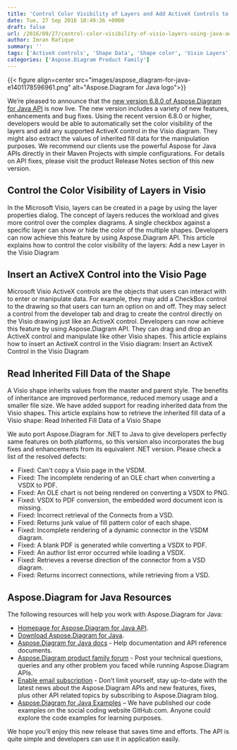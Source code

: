```yaml
---
title: 'Control Color Visibility of Layers and Add ActiveX Controls to a Visio Diagram using Java'
date: Tue, 27 Sep 2016 10:49:36 +0000
draft: false
url: /2016/09/27/control-color-visibility-of-visio-layers-using-java-add-activex-controls/
author: Imran Rafique
summary: ''
tags: ['ActiveX controls', 'Shape Data', 'Shape color', 'Visio Layers', 'inherited fill data']
categories: ['Aspose.Diagram Product Family']
---
```




{{< figure align=center src="images/aspose_diagram-for-java-e1401178596961.png" alt="Aspose.Diagram for Java logo">}}


We’re pleased to announce that the [new version 6.8.0 of Aspose.Diagram for Java API][1] is now live. The new version includes a variety of new features, enhancements and bug fixes. Using the recent version 6.8.0 or higher, developers would be able to automatically set the color visibility of the layers and add any supported ActiveX control in the Visio diagram. They might also extract the values of inherited fill data for the manipulation purposes. We recommend our clients use the powerful Aspose for Java APIs directly in their Maven Projects with simple configurations. For details on API fixes, please visit the product Release Notes section of this new version.

## Control the Color Visibility of Layers in Visio

In the Microsoft Visio, layers can be created in a page by using the layer properties dialog. The concept of layers reduces the workload and gives more control over the complex diagrams. A single checkbox against a specific layer can show or hide the color of the multiple shapes. Developers can now achieve this feature by using Aspose.Diagram API. This article explains how to control the color visibility of the layers: Add a new Layer in the Visio Diagram

## Insert an ActiveX Control into the Visio Page

Microsoft Visio ActiveX controls are the objects that users can interact with to enter or manipulate data. For example, they may add a CheckBox control to the drawing so that users can turn an option on and off. They may select a control from the developer tab and drag to create the control directly on the Visio drawing just like an ActiveX control. Developers can now achieve this feature by using Aspose.Diagram API. They can drag and drop an ActiveX control and manipulate like other Visio shapes. This article explains how to insert an ActiveX control in the Visio diagram: Insert an ActiveX Control in the Visio Diagram

## Read Inherited Fill Data of the Shape

A Visio shape inherits values from the master and parent style. The benefits of inheritance are improved performance, reduced memory usage and a smaller file size. We have added support for reading inherited data from the Visio shapes. This article explains how to retrieve the inherited fill data of a Visio shape: Read Inherited Fill Data of a Visio Shape

We auto port Aspose.Diagram for .NET to Java to give developers perfectly same features on both platforms, so this version also incorporates the bug fixes and enhancements from its equivalent .NET version. Please check a list of the resolved defects:

*   Fixed: Can't copy a Visio page in the VSDM.
*   Fixed: The incomplete rendering of an OLE chart when converting a VSDX to PDF.
*   Fixed: An OLE chart is not being rendered on converting a VSDX to PNG.
*   Fixed: VSDX to PDF conversion, the embedded word document icon is missing.
*   Fixed: Incorrect retrieval of the Connects from a VSD.
*   Fixed: Returns junk value of fill pattern color of each shape.
*   Fixed: Incomplete rendering of a dynamic connector in the VSDM diagram.
*   Fixed: A blank PDF is generated while converting a VSDX to PDF.
*   Fixed: An author list error occurred while loading a VSDX.
*   Fixed: Retrieves a reverse direction of the connector from a VSD diagram.
*   Fixed: Returns incorrect connections, while retrieving from a VSD.

## Aspose.Diagram for Java Resources

The following resources will help you work with Aspose.Diagram for Java:

*   [Homepage for Aspose.Diagram for Java API][2].
*   [Download Aspose.Diagram for Java][3].
*   [Aspose.Diagram for Java docs][4] - Help documentation and API reference documents.
*   [Aspose.Diagram product family forum][5] - Post your technical questions, queries and any other problem you faced while running Aspose.Diagram APIs.
*   [Enable email subscription][6] - Don't limit yourself, stay up-to-date with the latest news about the Aspose.Diagram APIs and new features, fixes, plus other API related topics by subscribing to Aspose.Diagram blog.
*   [Aspose.Diagram for Java Examples][7] – We have published our code examples on the social coding website GitHub.com. Anyone could explore the code examples for learning purposes.

We hope you’ll enjoy this new release that saves time and efforts. The API is quite simple and developers can use it in application easily.




[1]: https://products.aspose.com/diagram/java
[2]: http://www.aspose.com/java/diagram-component.aspx
[3]: http://www.aspose.com/downloads/diagram-family/java
[4]: https://docs.aspose.com/diagram/java
[5]: http://www.aspose.com/community/forums/aspose.diagram-product-family/489/showforum.aspx
[6]: https://blog.aspose.com/
[7]: https://github.com/asposediagram/Aspose_Diagram_Java




